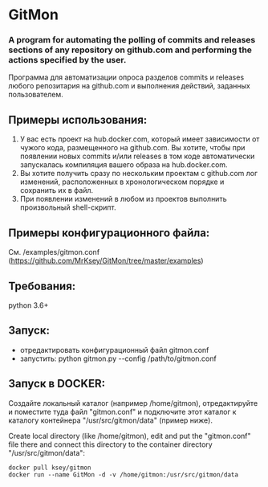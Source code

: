 # GitMon
### A program for automating the polling of commits and releases sections of any repository on github.com and performing the actions specified by the user.
Программа для автоматизации опроса разделов commits и releases любого репозитария на github.com и выполнения действий, заданных пользователем.

## Примеры использования:
   1) У вас есть проект на hub.docker.com, который имеет зависимости от чужого кода, размещенного на github.com.
      Вы хотите, чтобы при появлении новых commits и/или releases в том коде автоматически запускалась
      компиляция вашего образа на hub.docker.com.
   2) Вы хотите получить сразу по нескольким проектам с github.com лог изменений, расположенных
      в хронологическом порядке и сохранить их в файл.
   3) При появлении изменений в любом из проектов выполнить произвольный shell-скрипт.
   
## Примеры конфигурационного файла:
См. /examples/gitmon.conf (https://github.com/MrKsey/GitMon/tree/master/examples)

## Требования:
python 3.6+

## Запуск:
- отредактировать конфигурационный файл gitmon.conf
- запустить: python gitmon.py --config /path/to/gitmon.conf

## Запуск в DOCKER:

Создайте локальный каталог (например /home/gitmon), отредактируйте и поместите туда файл "gitmon.conf" и подключите этот каталог к каталогу контейнера "/usr/src/gitmon/data" (пример ниже).

Create local directory (like /home/gitmon), edit and put the "gitmon.conf" file there and connect this directory to the container directory "/usr/src/gitmon/data":
```
docker pull ksey/gitmon
docker run --name GitMon -d -v /home/gitmon:/usr/src/gitmon/data
```
